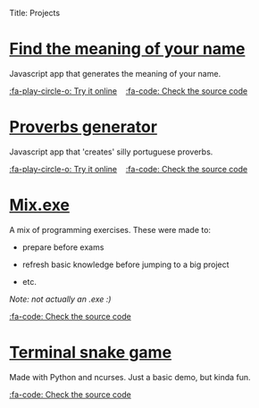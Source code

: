 Title: Projects

# [Find the meaning of your name](http://duarte-pompeu.github.io/name_meaning)

Javascript app that generates the meaning of your name.

[:fa-play-circle-o: Try it online](http://duarte-pompeu.github.io/name_meaning) &nbsp;&nbsp;
[:fa-code: Check the source code](https://github.com/duarte-pompeu/name_meaning)




# [Proverbs generator](http://duarte-pompeu.github.io/proverbs_generator)

Javascript app that 'creates' silly portuguese proverbs.

[:fa-play-circle-o: Try it online](http://duarte-pompeu.github.io/proverbs_generator) &nbsp;&nbsp;
[:fa-code: Check the source code](https://github.com/duarte-pompeu/proverbs_generator)



# [Mix.exe](https://github.com/duarte-pompeu/mix.exe)

A mix of programming exercises. These were made to:

- prepare before exams

- refresh basic knowledge before jumping to a big project

- etc.

*Note: not actually an .exe :)*

[:fa-code: Check the source code](https://github.com/duarte-pompeu/mix.exe)
    
# [Terminal snake game](https://github.com/duarte-pompeu/snake)

Made with Python and ncurses. Just a basic demo, but kinda fun.

[:fa-code: Check the source code](https://github.com/duarte-pompeu/snake)
